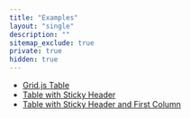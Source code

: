 ```yaml
---
title: "Examples"
layout: "single"
description: ""
sitemap_exclude: true
private: true
hidden: true
---
```


- [Grid.js Table](gridjs-table/) <small class="text-muted"></small>
- [Table with Sticky Header](table-with-sticky-header/) <small class="text-muted"></small>
- [Table with Sticky Header and First Column](table-with-sticky-header-and-column/) <small class="text-muted"></small>
